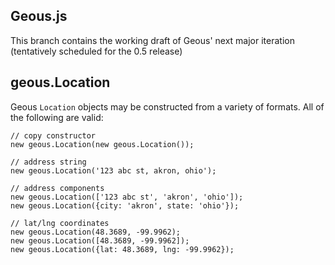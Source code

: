 Geous.js
--------

This branch contains the working draft of Geous' next major iteration (tentatively scheduled for the 0.5 release)

geous.Location
--------------

Geous `Location` objects may be constructed from a variety of formats. All of the following are valid:

    // copy constructor
    new geous.Location(new geous.Location());

    // address string
    new geous.Location('123 abc st, akron, ohio');

    // address components
    new geous.Location(['123 abc st', 'akron', 'ohio']);
    new geous.Location({city: 'akron', state: 'ohio'});

    // lat/lng coordinates
    new geous.Location(48.3689, -99.9962);
    new geous.Location([48.3689, -99.9962]);
    new geous.Location({lat: 48.3689, lng: -99.9962});


